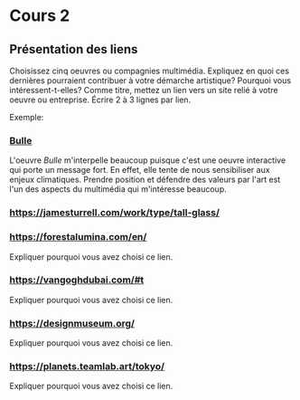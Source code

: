 # Cours 2
## Présentation des liens
Choisissez cinq oeuvres ou compagnies multimédia. Expliquez en quoi ces dernières pourraient contribuer à votre démarche artistique? Pourquoi vous intéressent-t-elles? Comme titre, mettez un lien vers un site relié à votre oeuvre ou entreprise. Écrire 2 à 3 lignes par lien.

Exemple: 
### [Bulle](https://www.onf.ca/interactif/bulle/) 
L'oeuvre *Bulle* m'interpelle beaucoup puisque c'est une oeuvre interactive qui porte un message fort. En effet, elle tente de nous sensibiliser aux enjeux climatiques. Prendre position et défendre des valeurs par l'art est l'un des aspects du multimédia qui m'intéresse beaucoup. 

### https://jamesturrell.com/work/type/tall-glass/


### https://forestalumina.com/en/
Expliquer pourquoi vous avez choisi ce lien.

### https://vangoghdubai.com/#t
Expliquer pourquoi vous avez choisi ce lien.  

### https://designmuseum.org/
Expliquer pourquoi vous avez choisi ce lien. 

### https://planets.teamlab.art/tokyo/
Expliquer pourquoi vous avez choisi ce lien. 

